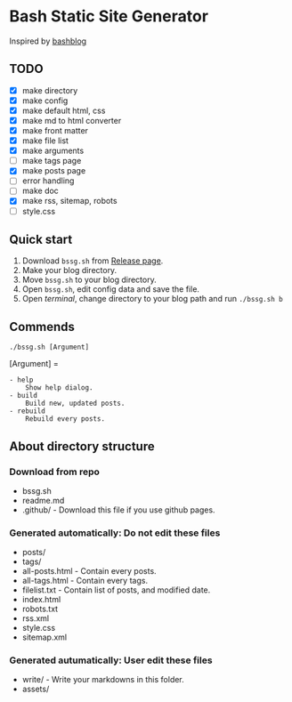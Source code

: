 # Bash Static Site Generator

Inspired by [bashblog](https://github.com/cfenollosa/bashblog)

## TODO

- [x] make directory
- [x] make config
- [x] make default html, css
- [x] make md to html converter
- [x] make front matter
- [x] make file list
- [x] make arguments
- [ ] make tags page
- [x] make posts page
- [ ] error handling
- [ ] make doc
- [x] make rss, sitemap, robots
- [ ] style.css

## Quick start

1. Download `bssg.sh` from [Release page]().
2. Make your blog directory. 
3. Move `bssg.sh` to your blog directory. 
4. Open `bssg.sh`, edit config data and save the file.
5. Open *terminal*, change directory to your blog path and run `./bssg.sh b`

## Commends

`./bssg.sh [Argument]`

[Argument] =

    - help
        Show help dialog.   
    - build
        Build new, updated posts.    
    - rebuild
        Rebuild every posts. 


## About directory structure

### Download from repo

- bssg.sh
- readme.md
- .github/ - Download this file if you use github pages.

### Generated automatically: Do not edit these files

- posts/
- tags/
- all-posts.html - Contain every posts.
- all-tags.html - Contain every tags.
- filelist.txt - Contain list of posts, and modified date.
- index.html
- robots.txt
- rss.xml
- style.css
- sitemap.xml

### Generated autumatically: User edit these files

- write/ - Write your markdowns in this folder.
- assets/
